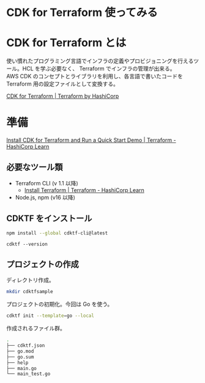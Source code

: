 CDK for Terraform 使ってみる
===

# CDK for Terraform とは

使い慣れたプログラミング言語でインフラの定義やプロビジョニングを行えるツール。HCL を学ぶ必要なく、 Terraform でインフラの管理が出来る。  
AWS CDK のコンセプトとライブラリを利用し、各言語で書いたコードを Terraform 用の設定ファイルとして変換する。

[CDK for Terraform | Terraform by HashiCorp](https://www.terraform.io/cdktf)

# 準備

[Install CDK for Terraform and Run a Quick Start Demo | Terraform - HashiCorp Learn](https://learn.hashicorp.com/tutorials/terraform/cdktf-install?in=terraform/cdktf)

## 必要なツール類

- Terraform CLI (v 1.1 以降)
  - [Install Terraform | Terraform - HashiCorp Learn](https://learn.hashicorp.com/tutorials/terraform/install-cli)
- Node.js, npm (v16 以降)

## CDKTF をインストール

```bash
npm install --global cdktf-cli@latest
```

```bash: バージョン確認
cdktf --version
```

## プロジェクトの作成

ディレクトリ作成。

```bash
mkdir cdktfsample
```

プロジェクトの初期化。今回は Go を使う。

```bash
cdktf init --template=go --local
```

作成されるファイル群。

```bash
.
├── cdktf.json
├── go.mod
├── go.sum
├── help
├── main.go
└── main_test.go
```
